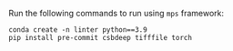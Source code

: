 Run the following commands to run using  `mps` framework:

``` 
conda create -n linter python==3.9
pip install pre-commit csbdeep tifffile torch
```
